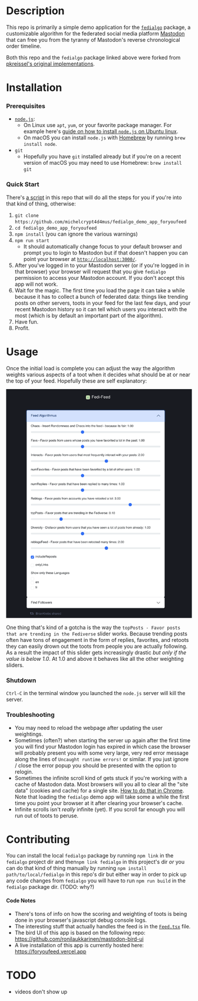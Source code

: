 # Description
This repo is primarily a simple demo application for the [`fedialgo`](https://github.com/michelcrypt4d4mus/fedialgo) package, a customizable algorithm for the federated social media platform [Mastodon](https://joinmastodon.org/) that can free you from the tyranny of Mastodon's reverse chronological order timeline.

Both this repo and the `fedialgo` package linked above were forked from [pkreissel's original implementations](https://github.com/pkreissel/fedialgo).

# Installation
### Prerequisites
* [`node.js`](https://nodejs.org/):
   * On Linux use `apt`, `yum`, or your favorite package manager. For example here's [guide on how to install `node.js` on Ubuntu linux](https://www.digitalocean.com/community/tutorials/how-to-install-node-js-on-ubuntu-20-04).
   * On macOS you can install `node.js` with [Homebrew](https://brew.sh/) by running `brew install node`.
* `git`
   * Hopefully you have `git` installed already but if you're on a recent version of macOS you may need to use Homebrew: `brew install git`

### Quick Start
There's [a script](./quick_install.sh) in this repo that will do all the steps for you if you're into that kind of thing, otherwise:

1. `git clone https://github.com/michelcrypt4d4mus/fedialgo_demo_app_foryoufeed`
1. `cd fedialgo_demo_app_foryoufeed`
1. `npm install` (you can ignore the various warnings)
1. `npm run start`
   * It should automatically change focus to your default browser and prompt you to login to Mastodon but if that doesn't happen you can point your browser at [`http://localhost:3000/`](http://localhost:3000/).
1. After you've logged in to your Mastodon server (or if you're logged in in that browser) your browser will request that you give `fedialgo` permission to access your Mastodon account. If you don't accept this app will not work.
1. Wait for the magic. The first time you load the page it can take a while because it has to collect a bunch of federated data: things like trending posts on other servers, toots in your feed for the last few days, and your recent Mastodon history so it can tell which users you interact with the most (which is by default an important part of the algorithm).
1. Have fun.
1. Profit.

# Usage
Once the initial load is complete you can adjust the way the algorithm weights various aspects of a toot when it decides what should be at or near the top of your feed. Hopefully these are self explanatory:

![Algorithm Weighting Sliders](./doc/algorithm_sliders.png)

One thing that's kind of a gotcha is the way the `topPosts - Favor posts that are trending in the Fediverse` slider works. Because trending posts often have tons of engagement in the form of replies, favorites, and retoots they can easily drown out the toots from people you are actually following. As a result the impact of this slider gets increasingly drastic _but only if the value is below 1.0_. At 1.0 and above it behaves like all the other weighting sliders.

### Shutdown
`Ctrl-C` in the terminal window you launched the `node.js` server will kill the server.

### Troubleshooting
* You may need to reload the webpage after updating the user weightings.
* Sometimes (often?) when starting the server up again after the first time you will find your Mastodon login has expired in which case the browser will probably present you with some very large, very red error message along the lines of `Uncaught runtime errors!` or similar. If you just ignore / close the error popup you should be presented with the option to relogin.
* Sometimes the infinite scroll kind of gets stuck if you're working with a cache of Mastodon data. Most browsers will you all to clear all the "site data" (cookies and cache) for a single site. [How to do that in Chrome](https://support.google.com/chrome/thread/16531954/clear-cache-for-specific-website-in-google-chrome?hl=en). Note that loading the `fedialgo` demo app will take some a while the first time you point your browser at it after clearing your browser's cache.
* Infinite scrolls isn't _really_ infinite (yet). If you scroll far enough you will run out of toots to peruse.

# Contributing
You can install the local `fedialgo` package by running `npm link`  in the `fedialgo` project dir and then`npm link fedialgo` in this project's dir _or_ you can do that kind of thing manually by running `npm install path/to/local/fedialgo` in this repo's dir but either way in order to pick up any code changes from `fedialgo` you will have to run `npm run build` in the `fedialgo` package dir. (TODO: why?)

#### Code Notes
* There's tons of info on how the scoring and weighting of toots is being done in your browser's javascript debug console logs.
* The interesting stuff that actually handles the feed is in the [`Feed.tsx`](src/pages/Feed.tsx) file.
* The bird UI of this app is based on the following repo: https://github.com/ronilaukkarinen/mastodon-bird-ui
* A live installation of this app is currently hosted here: https://foryoufeed.vercel.app


# TODO
* videos don't show up
